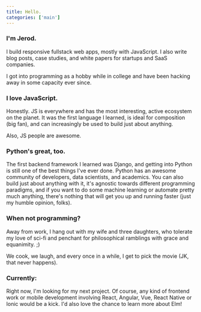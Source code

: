 ```yaml
---
title: Hello.
categories: ['main']
---
```


### I'm Jerod.
I build responsive fullstack web apps, mostly with JavaScript. I also write blog posts, case studies, and white papers for startups and SaaS companies.

I got into programming as a hobby while in college and have been hacking away in some capacity ever since.

### I love JavaScript.
Honestly. JS is everywhere and has the most interesting, active ecosystem on the planet. It was the first language I learned, is ideal for composition (big fan), and can increasingly be used to build just about anything.

Also, JS people are awesome.

### Python's great, too.
The first backend framework I learned was Django, and getting into Python is still one of the best things I've ever done. Python has an awesome community of developers, data scientists, and academics. You can also build just about anything with it, it's agnostic towards different programming paradigms, and if you want to do some machine learning or automate pretty much anything, there's nothing that will get you up and running faster (just my humble opinion, folks).

### When not programming?
Away from work, I hang out with my wife and three daughters, who tolerate my love of sci-fi and penchant for philosophical ramblings with grace and equanimity. ;)

We cook, we laugh, and every once in a while, I get to pick the movie (JK, that never happens).

### Currently:
Right now, I'm looking for my next project. Of course, any kind of frontend work or mobile development involving React, Angular, Vue, React Native or Ionic would be a kick. I'd also love the chance to learn more about Elm!
